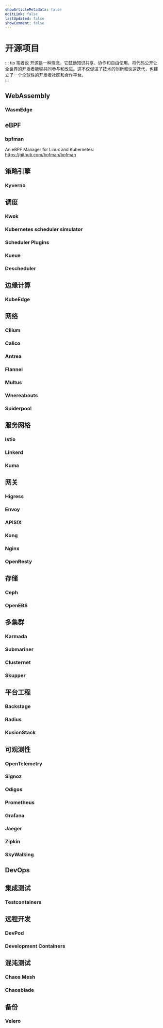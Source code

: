 ```yaml
---
showArticleMetadata: false
editLink: false
lastUpdated: false
showComment: false
---
```


# 开源项目

::: tip 笔者说
开源是一种理念，它鼓励知识共享、协作和自由使用，将代码公开让全世界的开发者能够共同参与和改进。这不仅促进了技术的创新和快速迭代，也建立了一个全球性的开发者社区和合作平台。  
:::

## WebAssembly

### WasmEdge

## eBPF

### bpfman

An eBPF Manager for Linux and Kubernetes: https://github.com/bpfman/bpfman


## 策略引擎

### Kyverno

## 调度

### Kwok

### Kubernetes scheduler simulator

### Scheduler Plugins

### Kueue

### Descheduler

## 边缘计算

### KubeEdge

## 网络

### Cilium

### Calico

### Antrea

### Flannel

### Multus

### Whereabouts

### Spiderpool

## 服务网格

### Istio

### Linkerd

### Kuma

## 网关

### Higress

### Envoy

### APISIX

### Kong

### Nginx

### OpenResty

## 存储

### Ceph

### OpenEBS

## 多集群

### Karmada

### Submariner

### Clusternet

### Skupper

## 平台工程

### Backstage

### Radius

### KusionStack

## 可观测性

### OpenTelemetry

### Signoz

### Odigos

### Prometheus

### Grafana

### Jaeger

### Zipkin

### SkyWalking

## DevOps

## 集成测试

### Testcontainers

## 远程开发

### DevPod

### Development Containers

## 混沌测试

### Chaos Mesh

### Chaosblade

## 备份

### Velero